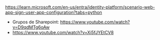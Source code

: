 

https://learn.microsoft.com/en-us/entra/identity-platform/scenario-web-app-sign-user-app-configuration?tabs=python
- Grupos de Sharepoint: https://www.youtube.com/watch?v=D9qdMTg6oAw
- https://www.youtube.com/watch?v=Xi5fJYEtCV8